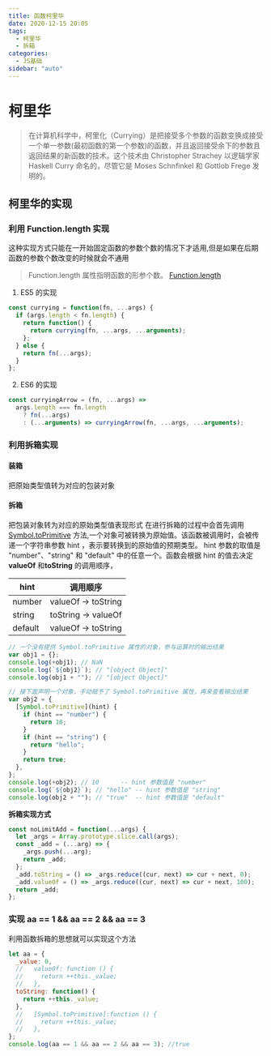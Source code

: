 ```yaml
---
title: 函数柯里华
date: 2020-12-15 20:05
tags:
  - 柯里华
  - 拆箱
categories:
  - JS基础
sidebar: "auto"
---
```


# 柯里华

> 在计算机科学中，柯里化（Currying）是把接受多个参数的函数变换成接受一个单一参数(最初函数的第一个参数)的函数，并且返回接受余下的参数且返回结果的新函数的技术。这个技术由 Christopher Strachey 以逻辑学家 Haskell Curry 命名的，尽管它是 Moses Schnfinkel 和 Gottlob Frege 发明的。

## 柯里华的实现

### 利用 Function.length 实现

这种实现方式只能在一开始固定函数的参数个数的情况下才适用,但是如果在后期函数的参数个数改变的时候就会不通用

> Function.length 属性指明函数的形参个数。 [Function.length](https://developer.mozilla.org/zh-CN/docs/Web/JavaScript/Reference/Global_Objects/Function/length)

1. ES5 的实现

```javascript
const currying = function(fn, ...args) {
  if (args.length < fn.length) {
    return function() {
      return currying(fn, ...args, ...arguments);
    };
  } else {
    return fn(...args);
  }
};
```

2. ES6 的实现

```javascript
const curryingArrow = (fn, ...args) =>
  args.length === fn.length
    ? fn(...args)
    : (...arguments) => curryingArrow(fn, ...args, ...arguments);
```

### 利用拆箱实现

#### 装箱

把原始类型值转为对应的包装对象

#### 拆箱

把包装对象转为对应的原始类型值表现形式
在进行拆箱的过程中会首先调用[Symbol.toPrimitive](https://developer.mozilla.org/zh-CN/docs/Web/JavaScript/Reference/Global_Objects/Symbol/toPrimitive) 方法,一个对象可被转换为原始值。该函数被调用时，会被传递一个字符串参数 hint ，表示要转换到的原始值的预期类型。 hint 参数的取值是 "number"、"string" 和 "default" 中的任意一个。函数会根据 hint 的值去决定**valueOf** 和**toString** 的调用顺序，

| hint    | 调用顺序            |
| ------- | ------------------- |
| number  | valueOf -> toString |
| string  | toString -> valueOf |
| default | valueOf -> toString |

```js
// 一个没有提供 Symbol.toPrimitive 属性的对象，参与运算时的输出结果
var obj1 = {};
console.log(+obj1); // NaN
console.log(`${obj1}`); // "[object Object]"
console.log(obj1 + ""); // "[object Object]"

// 接下面声明一个对象，手动赋予了 Symbol.toPrimitive 属性，再来查看输出结果
var obj2 = {
  [Symbol.toPrimitive](hint) {
    if (hint == "number") {
      return 10;
    }
    if (hint == "string") {
      return "hello";
    }
    return true;
  },
};
console.log(+obj2); // 10      -- hint 参数值是 "number"
console.log(`${obj2}`); // "hello" -- hint 参数值是 "string"
console.log(obj2 + ""); // "true"  -- hint 参数值是 "default"
```

**拆箱实现方式**

```js
const noLimitAdd = function(...args) {
  let _args = Array.prototype.slice.call(args);
  const _add = (...arg) => {
    _args.push(...arg);
    return _add;
  };
  _add.toString = () => _args.reduce((cur, next) => cur + next, 0);
  _add.valueOf = () => _args.reduce((cur, next) => cur + next, 100);
  return _add;
};
```

### 实现 aa == 1 && aa == 2 && aa == 3

利用函数拆箱的思想就可以实现这个方法

```js
let aa = {
  _value: 0,
  //   valueOf: function () {
  //     return ++this._value;
  //   },
  toString: function() {
    return ++this._value;
  },
  //   [Symbol.toPrimitive]:function () {
  //     return ++this._value;
  //   },
};
console.log(aa == 1 && aa == 2 && aa == 3); //true
```
